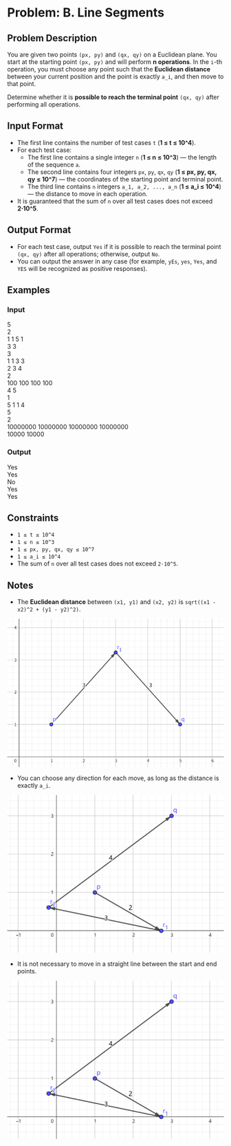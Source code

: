 # Problem: B. Line Segments

## Problem Description
You are given two points `(px, py)` and `(qx, qy)` on a Euclidean plane. You start at the starting point `(px, py)` and will perform **n operations**. In the `i`-th operation, you must choose any point such that the **Euclidean distance** between your current position and the point is exactly `a_i`, and then move to that point.

Determine whether it is **possible to reach the terminal point** `(qx, qy)` after performing all operations.

## Input Format
- The first line contains the number of test cases `t` (**1 ≤ t ≤ 10^4**).
- For each test case:
  - The first line contains a single integer `n` (**1 ≤ n ≤ 10^3**) — the length of the sequence `a`.
  - The second line contains four integers `px`, `py`, `qx`, `qy` (**1 ≤ px, py, qx, qy ≤ 10^7**) — the coordinates of the starting point and terminal point.
  - The third line contains `n` integers `a_1, a_2, ..., a_n` (**1 ≤ a_i ≤ 10^4**) — the distance to move in each operation.
- It is guaranteed that the sum of `n` over all test cases does not exceed **2⋅10^5**.

## Output Format
- For each test case, output `Yes` if it is possible to reach the terminal point `(qx, qy)` after all operations; otherwise, output `No`.
- You can output the answer in any case (for example, `yEs`, `yes`, `Yes`, and `YES` will be recognized as positive responses).

## Examples

### Input
5<br/>
2<br/>
1 1 5 1<br/>
3 3<br/>
3<br/>
1 1 3 3<br/>
2 3 4<br/>
2<br/>
100 100 100 100<br/>
4 5<br/>
1<br/>
5 1 1 4<br/>
5<br/>
2<br/>
10000000 10000000 10000000 10000000<br/>
10000 10000<br/>

### Output
Yes<br/>
Yes<br/>
No<br/>
Yes<br/>
Yes<br/>

## Constraints
- `1 ≤ t ≤ 10^4`
- `1 ≤ n ≤ 10^3`
- `1 ≤ px, py, qx, qy ≤ 10^7`
- `1 ≤ a_i ≤ 10^4`
- The sum of `n` over all test cases does not exceed `2⋅10^5`.

## Notes
- The **Euclidean distance** between `(x1, y1)` and `(x2, y2)` is `sqrt((x1 - x2)^2 + (y1 - y2)^2)`.

![alt text](image.png)

- You can choose any direction for each move, as long as the distance is exactly `a_i`.

![alt text](image-1.png)

- It is not necessary to move in a straight line between the start and end points.

![alt text](image-2.png)



